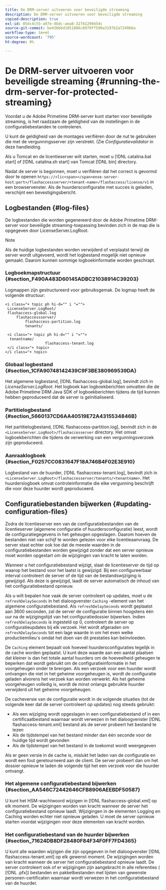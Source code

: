 ```yaml
---
title: De DRM-server uitvoeren voor beveiligde streaming
description: De DRM-server uitvoeren voor beveiligde streaming
copied-description: true
exl-id: 05dc4c55-a97e-4bdc-aea8-32741299454c
source-git-commit: be43bbbd1051886c8979ff590a3197b2a7249b6a
workflow-type: tm+mt
source-wordcount: '795'
ht-degree: 0%

---
```


# De DRM-server uitvoeren voor beveiligde streaming {#running-the-drm-server-for-protected-streaming}

Voordat u de Adobe Primetime DRM-server kunt starten voor beveiligde streaming, is het raadzaam de geldigheid van de instellingen in de configuratiebestanden te controleren.

U kunt de geldigheid van de montages verifiëren door de nut te gebruiken die met de vergunningsserver zijn verstrekt. (Zie *Configuratievalidator* in deze handleiding.

Als u Tomcat en de licentieserver wilt starten, moet u [!DNL catalina.bat start] of [!DNL catalina.sh start] van Tomcat [!DNL bin] directory.

Nadat de server is begonnen, moet u verifiëren dat het correct is gevormd door te openen `https://<lic<span></span>ense-server-host:port>/flashaccessserver/<tenant-name>/flashaccess/license/v1` in een browservenster. Als de huurdersconfiguratie met succes is geladen, verschijnt een bevestigingsbericht.

## Logbestanden {#log-files}

De logbestanden die worden gegenereerd door de Adobe Primetime DRM-server voor beveiligde streaming-toepassing bevinden zich in de map die is opgegeven door LicenseServer.LogRoot.

>[!NOTE]
>
>Als de huidige logbestanden worden verwijderd of verplaatst terwijl de server wordt uitgevoerd, wordt het logbestand mogelijk niet opnieuw gemaakt. Daarom kunnen sommige logboekinformatie worden geschrapt.

### Logboekmapstructuur {#section_F490A483D60145ADBC21038914C39203}

Logmappen zijn gestructureerd voor gebruiksgemak. De logmap heeft de volgende structuur:

```
<i class="+ topic ph hi-d="" i "="">
 LicenseServer.LogRoot/ 
 flashaccess-global.log 
     flashaccessserver/ 
         flashaccess-partition.log 
         tenants/ 
             
 <i class="+ topic ph hi-d="" i "="">
  tenantname/ 
                  flashaccess-tenant.log
 </i class="+ topic>
</i class="+ topic>
```

### Globaal logbestand {#section_1CFA90748142439C9F3BE380969539DA}

Het algemene logbestand, [!DNL flashaccess-global.log], bevindt zich in *LicenseServer.LogRoot*. Het logboek kan logboekberichten omvatten die de Adobe Primetime DRM Java SDK of logboekberichten tijdens de tijd kunnen hebben geproduceerd dat de server is geïnitialiseerd.

### Partitielogbestand {#section_5660137CD6AA40519E72A4315534846B}

Het partitielogbestand, [!DNL flashaccess-partition.log], bevindt zich in de `<LicenseServer.LogRoot>/flashaccesserver` directory. Het omvat logboekberichten die tijdens de verwerking van een vergunningsverzoek zijn geproduceerd.

### Aanraaklogboek {#section_F0257CC0831647F18A746B4F02E3E910}

Logbestand van de huurder, [!DNL flashaccess-tenant.log], bevindt zich in `<LicenseServer.LogRoot>/flashaccesserver/tenants/<tenantname>`. Het huurderslogboek omvat controleinformatie die elke vergunning beschrijft die voor deze huurder wordt geproduceerd.

## Configuratiebestanden bijwerken {#updating-configuration-files}

Zodra de licentieserver een van de configuratiebestanden van de licentieserver (algemene configuratie of huurdersconfiguratie) leest, wordt de configuratiegegevens in het geheugen opgeslagen. Daarom hoeven de bestanden niet van schijf te worden gelezen voor elke licentieaanvraag. De server staat echter ook toe dat de meeste waarden in de configuratiebestanden worden gewijzigd zonder dat een server opnieuw moet worden opgestart om de wijzigingen van kracht te laten worden.

Wanneer u het configuratiebestand wijzigt, slaat de licentieserver de tijd op waarop het bestand voor het laatst is gewijzigd. Bij een configureerbaar interval controleert de server of de tijd van de bestandswijziging is gewijzigd. Als deze is gewijzigd, laadt de server automatisch de inhoud van het configuratiebestand opnieuw.

Als u wilt bepalen hoe vaak de server controleert op updates, moet u de `refreshDelaySeconds` in het dialoogvenster `Caching` -element van het algemene configuratiebestand. Als `refreshDelaySeconds` wordt geplaatst aan 3600 seconden, zal de server de configuratie binnen hoogstens één uur na de wijzigingstijd van het configuratiedossier bijwerken. Indien `refreshDelaySeconds` is ingesteld op 0, controleert de server op configuratieupdates bij elk verzoek. Het wordt afgeraden om `refreshDelaySeconds` tot een lage waarde in om het even welke productiemilieu&#39;s omdat het doen van dit prestaties kan beïnvloeden.

De `Caching` element bepaalt ook hoeveel huurdersconfiguraties tegelijk in de cache worden geplaatst. U kunt deze waarde aan een aantal plaatsen dat kleiner is dan het totale aantal huurders om de hoeveelheid geheugen te beperken dat wordt gebruikt om de configuratieinformatie in het voorgeheugen onder te brengen. Als een verzoek voor een huurder wordt ontvangen die niet in het geheime voorgeheugen is, wordt de configuratie geladen alvorens het verzoek kan worden verwerkt. Als het geheime voorgeheugen volledig is, wordt de minst onlangs gebruikte huurder verwijderd uit het geheime voorgeheugen.

De cacheversie van de configuratie wordt in de volgende situaties (tot de volgende keer dat de server controleert op updates) nog steeds gebruikt:

* Als een wijziging wordt opgeslagen in een configuratiebestand of in een certificaatbestand waarnaar wordt verwezen in het dialoogvenster [!DNL flashaccess-tenant.xml] bestand als de server probeert het bestand te lezen
* Als de tijdstempel van het bestand minder dan één seconde voor de huidige tijd wordt gevonden
* Als de tijdstempel van het bestand in de toekomst wordt weergegeven

Als er geen versie in de cache is, mislukt het laden van de configuratie en wordt een fout geretourneerd aan de client. De server probeert dan om het dossier opnieuw te laden de volgende tijd het een verzoek voor die huurder ontvangt.

### Het algemene configuratiebestand bijwerken {#section_AA546C72442646CFB8906AEEBDF50587}

U kunt het HSM-wachtwoord wijzigen in [!DNL flashaccess-global.xml] op elk moment. De wijzigingen worden van kracht wanneer de server het configuratiebestand opnieuw laadt. Wijzigingen in de elementen Logging en Caching worden echter niet opnieuw geladen. U moet de server opnieuw starten voordat wijzigingen voor deze elementen van kracht worden.

### Het configuratiebestand van de huurder bijwerken {#section_71624DB8DF28480F84F34F0FF7FD4365}

U kunt alle waarden wijzigen die zijn opgegeven in het dialoogvenster [!DNL flashaccess-tenant.xml] op elk gewenst moment. De wijzigingen worden van kracht wanneer de server het configuratiebestand opnieuw laadt. De server controleert ook of er wijzigingen zijn aangebracht in alle referenties ( [!DNL .pfx]) bestanden en pakketbestanden met lijsten van gewenste personen-certificaten waarnaar wordt verwezen in het configuratiebestand van de huurder.
